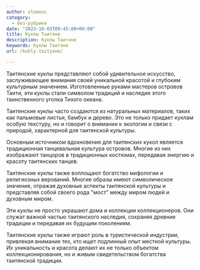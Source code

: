 ```yaml
---
author: olomouc
category:
  - без-рубрики
date: "2023-10-03T09:45:00+00:00"
title: Куклы Таитяне
description: Куклы Таитяне
keywords: Куклы Таитяне
url: /kukly-taityane/

---
```

Таитянские куклы представляют собой удивительное искусство, заслуживающее внимания своей уникальной красотой и глубоким культурным значением. Изготовленные руками мастеров островов Таити, эти куклы стали символом традиций и наследия этого таинственного уголка Тихого океана.

Таитянские куклы часто создаются из натуральных материалов, таких как пальмовые листья, бамбук и дерево. Это не только придает куклам особую текстуру, но и говорит о внимании к экологии и связи с природой, характерной для таитянской культуры.

Основным источником вдохновения для таитянских кукол является традиционная танцевальная культура островов. Многие из них изображают танцоров в традиционных костюмах, передавая энергию и красоту таитянских танцев.

Таитянские куклы также воплощают богатство мифологии и религиозных верований. Многие образы имеют символическое значение, отражая духовные аспекты таитянской культуры и представляя собой своего рода "мост" между миром людей и духовным миром.

Эти куклы не просто украшают дома и коллекции коллекционеров. Они служат важной частью таитянского наследия, сохраняя древние традиции и передавая их будущим поколениям.

Таитянские куклы также играют роль в туристической индустрии, привлекая внимание тех, кто ищет подлинный опыт местной культуры. Их уникальность и красота делают их не только объектом коллекционирования, но и живым свидетельством богатства таитянской традиции.
